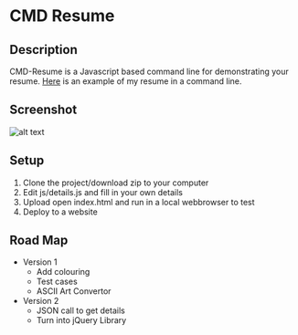 # CMD Resume
## Description
CMD-Resume is a Javascript based command line for demonstrating your resume. [Here](https://www.brendonbody.com/CMD-Resume/) is an example of my resume in a command line.

## Screenshot
![alt text](https://s3-ap-southeast-2.amazonaws.com/bbody-images/github/cmd-resume/cmd-resume.png
 "CMD Resume Screenshot")

## Setup
1. Clone the project/download zip to your computer
2. Edit js/details.js and fill in your own details
5. Upload open index.html and run in a local webbrowser to test
6. Deploy to a website


## Road Map
- Version 1
	- Add colouring
	- Test cases
	- ASCII Art Convertor
- Version 2
	- JSON call to get details
	- Turn into jQuery Library
